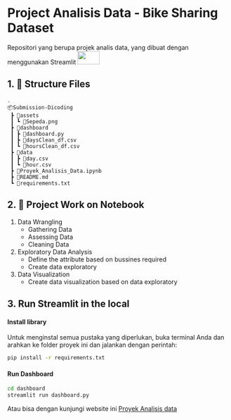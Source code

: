 <h1> Project Analisis Data - Bike Sharing Dataset </h1> 

<p>Repositori yang berupa projek analis data, yang dibuat dengan menggunakan Streamlit  <img src="https://user-images.githubusercontent.com/7164864/217935870-c0bc60a3-6fc0-4047-b011-7b4c59488c91.png" width=50px height=30px/></p> 

<h2> 1. 📂 Structure Files </h2>

```
.
📦Submission-Dicoding
 ┣ 📂assets
 ┃ ┗ 📜Sepeda.png
 ┣ 📂dashboard
 ┃ ┣ 📜dashboard.py
 ┃ ┣ 📜daysClean_df.csv
 ┃ ┗ 📜hoursClean_df.csv
 ┣ 📂data
 ┃ ┣ 📜day.csv
 ┃ ┗ 📜hour.csv
 ┣ 📜Proyek_Analisis_Data.ipynb
 ┣ 📜README.md
 ┗ 📜requirements.txt
```

<h2>2. 📑 Project Work on Notebook</h2> 

1. Data Wrangling
   - Gathering Data
   - Assessing Data
   - Cleaning Data
2. Exploratory Data Analysis
   - Define the attribute based on bussines required
   - Create data exploratory
3. Data Visualization
   - Create data visualization based on data exploratory

<h2>3. Run Streamlit in the local</h2> 

#### Install library

Untuk menginstal semua pustaka yang diperlukan, buka terminal Anda dan arahkan ke folder proyek ini dan jalankan dengan perintah:

```bash
pip install -r requirements.txt
```

#### Run Dashboard

```bash
cd dashboard
streamlit run dashboard.py
```
Atau bisa dengan kunjungi website ini [Proyek Analisis data](https://bikes-sharing-andrymldni.streamlit.app/)
